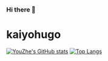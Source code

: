 ### Hi there 👋

<!--
**a40693651/a40693651** is a ✨ _special_ ✨ repository because its `README.md` (this file) appears on your GitHub profile.

Here are some ideas to get you started:

- 🔭 I’m currently working on ...
- 🌱 I’m currently learning ...
- 👯 I’m looking to collaborate on ...
- 🤔 I’m looking for help with ...
- 💬 Ask me about ...
- 📫 How to reach me: ...
- 😄 Pronouns: ...
- ⚡ Fun fact: ...
-->
# kaiyohugo

[![YouZhe's GitHub stats](https://github-readme-stats.vercel.app/api?username=a40693651&theme=gotham)](https://github.com/a40693651)
[![Top Langs](https://github-readme-stats.vercel.app/api/top-langs/?username=a40693651&layout=compact&theme=gotham)](https://github.com/a40693651)
